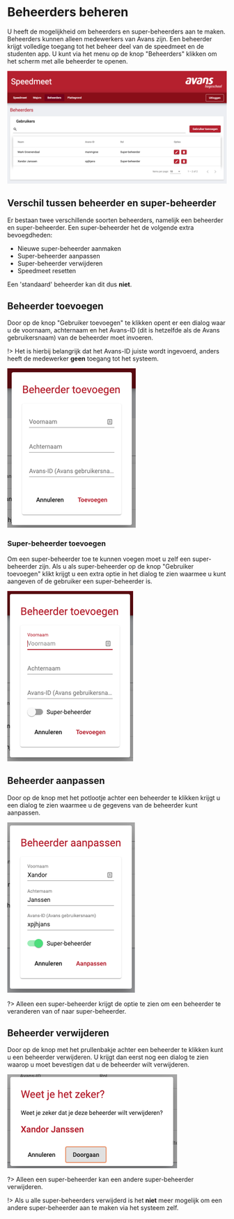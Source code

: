 # Beheerders beheren

U heeft de mogelijkheid om beheerders en super-beheerders aan te maken. Beheerders kunnen alleen medewerkers van Avans zijn. Een beheerder krijgt volledige toegang tot het beheer deel van de speedmeet en de studenten app. U kunt via het menu op de knop "Beheerders" klikken om het scherm met alle beheerder te openen.

![Beheerders](../media/web-beheerders.png)

## Verschil tussen beheerder en super-beheerder

Er bestaan twee verschillende soorten beheerders, namelijk een beheerder en super-beheerder. Een super-beheerder het de volgende extra bevoegdheden:

- Nieuwe super-beheerder aanmaken
- Super-beheerder aanpassen
- Super-beheerder verwijderen
- Speedmeet resetten

Een 'standaard' beheerder kan dit dus **niet**.

## Beheerder toevoegen

Door op de knop "Gebruiker toevoegen" te klikken opent er een dialog waar u de voornaam, achternaam en het Avans-ID (dit is hetzelfde als de Avans gebruikersnaam) van de beheerder moet invoeren.

!> Het is hierbij belangrijk dat het Avans-ID juiste wordt ingevoerd, anders heeft de medewerker **geen** toegang tot het systeem.

![Beheerder toevoegen](../media/web-beheerder-toevoegen.png)

### Super-beheerder toevoegen

Om een super-beheerder toe te kunnen voegen moet u zelf een super-beheerder zijn. Als u als super-beheerder op de knop "Gebruiker toevoegen" klikt krijgt u een extra optie in het dialog te zien waarmee u kunt aangeven of de gebruiker een super-beheerder is.

![Super-beheerder toevoegen](../media/web-super-beheerder-toevoegen.png)

## Beheerder aanpassen

Door op de knop met het potlootje achter een beheerder te klikken krijgt u een dialog te zien waarmee u de gegevens van de beheerder kunt aanpassen.

![Beheerder aanpassen](../media/web-beheerder-aanpassen.png)

?> Alleen een super-beheerder krijgt de optie te zien om een beheerder te veranderen van of naar super-beheerder.

## Beheerder verwijderen

Door op de knop met het prullenbakje achter een beheerder te klikken kunt u een beheerder verwijderen. U krijgt dan eerst nog een dialog te zien waarop u moet bevestigen dat u de beheerder wilt verwijderen.

![Beheerder verwijderen](../media/web-beheerder-verwijderen.png)

?> Alleen een super-beheerder kan een andere super-beheerder verwijderen.

!> Als u alle super-beheerders verwijderd is het **niet** meer mogelijk om een andere super-beheerder aan te maken via het systeem zelf.
